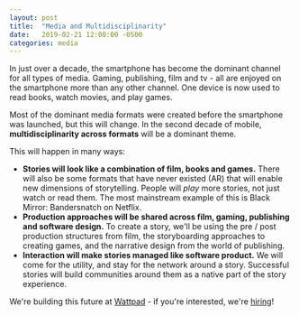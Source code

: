 ```yaml
---
layout: post
title:  "Media and Multidisciplinarity"
date:   2019-02-21 12:00:00 -0500
categories: media
---
```


In just over a decade, the smartphone has become the dominant channel for all types of media. Gaming, publishing, film and tv - all are enjoyed on the smartphone more than any other channel. One device is now used to read books, watch movies, and play games. 

Most of the dominant media formats were created before the smartphone was launched, but this will change. In the second decade of mobile, **multidisciplinarity across formats** will be a dominant theme. 

This will happen in many ways:
- **Stories will look like a combination of film, books and games.** There will also be some formats that have never existed (AR) that will enable new dimensions of storytelling. People will _play_ more stories, not just watch or read them. The most mainstream example of this is Black Mirror: Bandersnatch on Netflix.  
- **Production approaches will be shared across film, gaming, publishing and software design.** To create a story, we'll be using the pre / post production structures from film, the storyboarding approaches to creating games, and the narrative design from the world of publishing.
- **Interaction will make stories managed like software product.** We will come for the utility, and stay for the network around a story. Successful stories will build communities around them as a native part of the story experience.

We're building this future at [Wattpad](http://www.taptaptap.co) - if you're interested, we're [hiring](http://www.wattpad.com/jobs)!